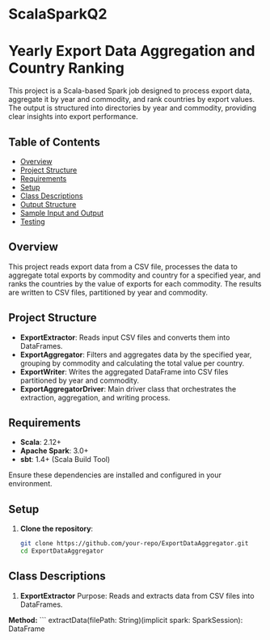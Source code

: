 # ScalaSparkQ2

# Yearly Export Data Aggregation and Country Ranking

This project is a Scala-based Spark job designed to process export data, aggregate it by year and commodity, and rank countries by export values. The output is structured into directories by year and commodity, providing clear insights into export performance.

## Table of Contents
- [Overview](#overview)
- [Project Structure](#project-structure)
- [Requirements](#requirements)
- [Setup](#setup)
- [Class Descriptions](#class-descriptions)
- [Output Structure](#output-structure)
- [Sample Input and Output](#sample-input-and-output)
- [Testing](#testing)

## Overview
This project reads export data from a CSV file, processes the data to aggregate total exports by commodity and country for a specified year, and ranks the countries by the value of exports for each commodity. The results are written to CSV files, partitioned by year and commodity.

## Project Structure
- **ExportExtractor**: Reads input CSV files and converts them into DataFrames.
- **ExportAggregator**: Filters and aggregates data by the specified year, grouping by commodity and calculating the total value per country.
- **ExportWriter**: Writes the aggregated DataFrame into CSV files partitioned by year and commodity.
- **ExportAggregatorDriver**: Main driver class that orchestrates the extraction, aggregation, and writing process.

## Requirements
- **Scala**: 2.12+
- **Apache Spark**: 3.0+
- **sbt**: 1.4+ (Scala Build Tool)

Ensure these dependencies are installed and configured in your environment.

## Setup
1. **Clone the repository**:
   ```bash
   git clone https://github.com/your-repo/ExportDataAggregator.git
   cd ExportDataAggregator
## Class Descriptions
1. **ExportExtractor**
Purpose: Reads and extracts data from CSV files into DataFrames.

**Method:** ``` extractData(filePath: String)(implicit spark: SparkSession): DataFrame
